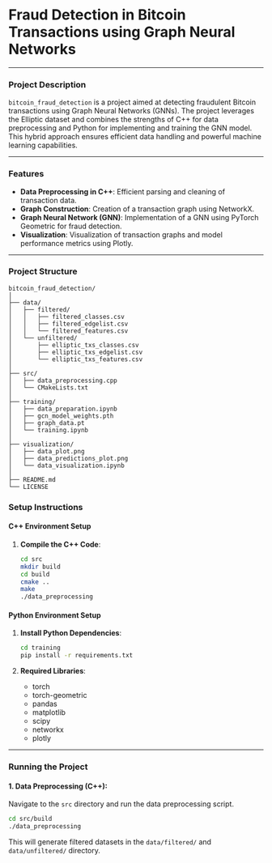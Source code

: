 # Fraud Detection in Bitcoin Transactions using Graph Neural Networks

---

### **Project Description**
`bitcoin_fraud_detection` is a project aimed at detecting fraudulent Bitcoin transactions using Graph Neural Networks (GNNs). The project leverages the Elliptic dataset and combines the strengths of C++ for data preprocessing and Python for implementing and training the GNN model. This hybrid approach ensures efficient data handling and powerful machine learning capabilities.

---

### **Features**
- **Data Preprocessing in C++**: Efficient parsing and cleaning of transaction data.
- **Graph Construction**: Creation of a transaction graph using NetworkX.
- **Graph Neural Network (GNN)**: Implementation of a GNN using PyTorch Geometric for fraud detection.
- **Visualization**: Visualization of transaction graphs and model performance metrics using Plotly.

---

### **Project Structure**
```plaintext
bitcoin_fraud_detection/
│
├── data/
│   ├── filtered/
│   │   ├── filtered_classes.csv
│   │   ├── filtered_edgelist.csv
│   │   └── filtered_features.csv
│   └── unfiltered/
│       ├── elliptic_txs_classes.csv
│       ├── elliptic_txs_edgelist.csv
│       └── elliptic_txs_features.csv
│
├── src/
│   ├── data_preprocessing.cpp
│   └── CMakeLists.txt
│
├── training/
│   ├── data_preparation.ipynb
│   ├── gcn_model_weights.pth
│   ├── graph_data.pt
│   └── training.ipynb
│
├── visualization/
│   ├── data_plot.png
│   ├── data_predictions_plot.png
│   └── data_visualization.ipynb
│
├── README.md
└── LICENSE
```

### **Setup Instructions**

#### C++ Environment Setup
1. **Compile the C++ Code**:
   ```bash
   cd src
   mkdir build
   cd build
   cmake ..
   make
   ./data_preprocessing  

#### Python Environment Setup
1. **Install Python Dependencies**:
   ```bash
   cd training
   pip install -r requirements.txt
   ```

2. **Required Libraries**:
   - torch
   - torch-geometric
   - pandas
   - matplotlib
   - scipy
   - networkx
   - plotly
  
---

### **Running the Project**

#### 1. Data Preprocessing (C++):
Navigate to the `src` directory and run the data preprocessing script.
```bash
cd src/build
./data_preprocessing
```

This will generate filtered datasets in the `data/filtered/` and `data/unfiltered/` directory.


